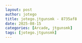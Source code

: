 ```yaml
---
layout: post
author: jotego
title: jotego.jtgunsmk - 8735af8
date: 2025-08-15
categories: [Arcade, jtgunsmk]
tags: [jotego.jtgunsmk]
---
```


